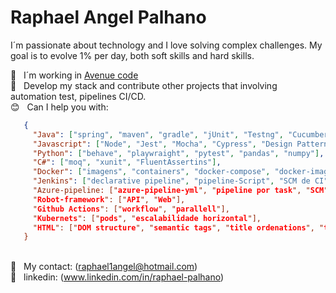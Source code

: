 # Raphael Angel Palhano



I´m passionate about technology and I love solving complex challenges. My goal is to evolve 1% per day, both soft skills and hard skills.

:office: &nbsp; I´m working in [Avenue code](https://www.avenuecode.com.br/)
 <br/> :purple_heart: &nbsp; Develop my stack and contribute other projects that involving automation test, pipelines CI/CD. 
 <br/> :blush: &nbsp; Can I help you with: 
 ~~~json
    {
      "Java": ["spring", "maven", "gradle", "jUnit", "Testng", "Cucumber", "Design Patterns"],
      "Javascript": ["Node", "Jest", "Mocha", "Cypress", "Design Pattern", "K6", "npm", "yarn", "wdio", "Pact", "Detox", "Playwright"],
      "Python": ["behave", "playwraight", "pytest", "pandas", "numpy"],
      "C#": ["moq", "xunit", "FluentAssertins"],
      "Docker": ["imagens", "containers", "docker-compose", "docker-image"],
      "Jenkins": ["declarative pipeline", "pipeline-Script", "SCM de CI"],
      "Azure-pipeline: ["azure-pipeline-yml", "pipeline por task", "SCM"],
      "Robot-framework": ["API", "Web"],
      "Github Actions": ["workflow", "parallell"],
      "Kubernets": ["pods", "escalabilidade horizontal"],
      "HTML": ["DOM structure", "semantic tags", "title ordenations", "tables,list,footer", "etc"],
    } 
 ~~~

 <br/> :email: &nbsp; My contact: (raphael1angel@hotmail.com)
  <br/> :blue_book: &nbsp; linkedin: (www.linkedin.com/in/raphael-palhano) 
 


